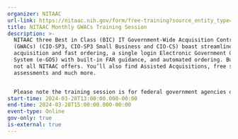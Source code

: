 ```yaml
---
organizer: NITAAC
url-link: https://nitaac.nih.gov/form/free-training?source_entity_type=node&source_entity_id=169581#no-back
title: NITAAC Monthly GWACs Training Session
description: >-
  NITAAC three Best in Class (BIC) IT Government-Wide Acquisition Contracts
  (GWACs) (CIO-SP3, CIO-SP3 Small Business and CIO-CS) boast streamlined
  acquisition and fast ordering, a single login Electronic Government Ordering
  System (e-GOS) with built-in FAR guidance, and automated ordering. But that’s
  not all NITAAC offers. You’ll also find Assisted Acquisitions, free scope
  assessments and much more.


  Please note the training session is for federal government agencies only. If you are not a federal government agency and would like to request a training session, please contact NITAAC Support for assistance. All attendees will receive 2 Continuous Learning Points (CLP) for attending this training.
start-time: 2024-03-28T13:00:00.000-00:00
end-time: 2024-03-28T15:00:00.000-00:00
event-type: Online
gov-only: true
is-external: true
---
```

